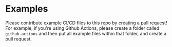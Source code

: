 # Examples

Please contribute example CI/CD files to this repo by creating a pull request! For example, if you're using Github Actions, please create a folder called `github-actions` and then put all example files within that folder, and create a pull request.